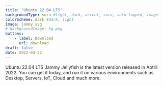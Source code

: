 ```yaml
---
title: "Ubuntu 22.04 LTS"
backgroundType: suru #light, dark, accent, suru, suru-topped, image
colorScheme: dark #dark, light
image: jammy.svg
# backgroundImage: bg.png
buttons:
    - label: Download
      url: download
draft: false
date: 2022-04-22
---
```

Ubuntu 22.04 LTS Jammy Jellyfish is the latest version released in Aptril 2022. You can get it today, and run it on various environments such as Desktop, Servers, IoT, Cloud and much more.